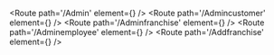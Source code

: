 <Route path='/Admin' element={<Admin />} />
<Route path='/Admincustomer' element={<Admincustomer />} />
<Route path='/Adminfranchise' element={<Adminfranchise />} />
<Route path='/Adminemployee' element={<Adminemployee />} />
<Route path='/Addfranchise' element={<Addfranchise />} />
